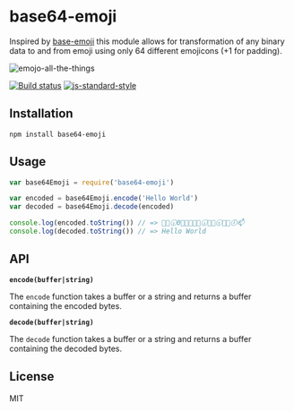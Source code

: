 # base64-emoji

Inspired by [base-emoji](https://github.com/pfraze/base-emoji) this
module allows for transformation of any binary data to and from emoji
using only 64 different emojicons (+1 for padding).

![emojo-all-the-things](https://cloud.githubusercontent.com/assets/10602/8368864/31a7982c-1b7e-11e5-8731-d1728ddfbafa.jpg)

[![Build status](https://travis-ci.org/watson/base64-emoji.svg?branch=master)](https://travis-ci.org/watson/base64-emoji)
[![js-standard-style](https://img.shields.io/badge/code%20style-standard-brightgreen.svg?style=flat)](https://github.com/feross/standard)

## Installation

```
npm install base64-emoji
```

## Usage

```js
var base64Emoji = require('base64-emoji')

var encoded = base64Emoji.encode('Hello World')
var decoded = base64Emoji.decode(encoded)

console.log(encoded.toString()) // => 🍕📙🕡0⃣🎎📙🉑😮🕡🐗🏦🕤🎎📙🕖📫
console.log(decoded.toString()) // => Hello World
```

## API

**`encode(buffer|string)`**

The `encode` function takes a buffer or a string and returns a buffer
containing the encoded bytes.

**`decode(buffer|string)`**

The `decode` function takes a buffer or a string and returns a buffer
containing the decoded bytes.

## License

MIT
